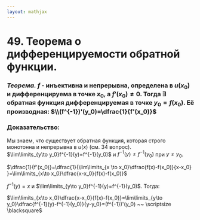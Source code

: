 ```yaml
---  
layout: mathjax  
---  
```

  
# 49. Теорема о дифференцируемости обратной функции.  
  
### *Теорема.* $f$ - инъективна и непрерывна, определена в $u(x_0)$ и дифференцируема в точке $x_0$, а $f'(x_0) \ne 0$. Тогда $\exists$ обратная функция дифференцируемая в точке $y_0=f(x_0)$. Её производная: $\\(f^{-1})'(y_0)=\dfrac{1}{f'(x_0)}$  
  
### Доказательство:  
Мы знаем, что существует обратная функция, которая строго монотонна и непрерывна в $u(x)$ (см. 34 вопрос).  
$\lim\limits_{y\to y_0}f^{-1}(y)=f^{-1}(y_0)$ и $f^{-1}(y)\ne f^{-1}(y_0)$ при $y \ne y_0$.  
  
$\dfrac{1}{f'(x_0)}=\dfrac{1}{\lim\limits_{x \to x_0}\dfrac{f(x)-f(x_0)}{x-x_0} }=\lim\limits_{x\to x_0}\dfrac{x-x_0}{f(x)-f(x_0)}$  
  
$f^{-1}(y)=x$ и $\lim\limits_{y\to y_0}f^{-1}(y)=f^{-1}(y_0)$. Тогда:  
  
$\lim\limits_{x\to x_0}\dfrac{x-x_0}{f(x)-f(x_0)}=\lim\limits_{y\to y_0}\dfrac{f^{-1}(y)-f^{-1}(y_0)}{y-y_0}=(f^{-1})'(y_0) ~~ \scriptsize \blacksquare$  
